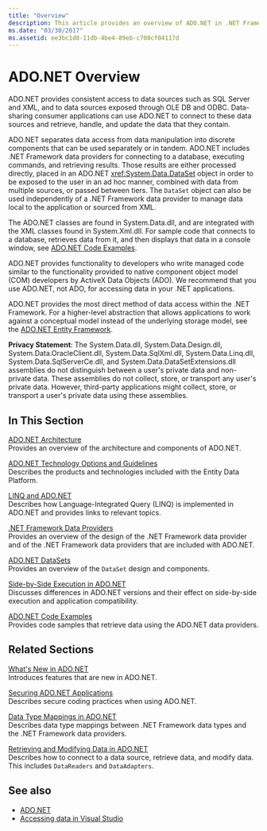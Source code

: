 ```yaml
---
title: "Overview"
description: This article provides an overview of ADO.NET in .NET Framework and resources for more detailed explanations and examples.
ms.date: "03/30/2017"
ms.assetid: ee3bc1d8-11db-4be4-89eb-c708cf04117d
---
```

# ADO.NET Overview
ADO.NET provides consistent access to data sources such as SQL Server and XML, and to data sources exposed through OLE DB and ODBC. Data-sharing consumer applications can use ADO.NET to connect to these data sources and retrieve, handle, and update the data that they contain.  
  
 ADO.NET separates data access from data manipulation into discrete components that can be used separately or in tandem. ADO.NET includes .NET Framework data providers for connecting to a database, executing commands, and retrieving results. Those results are either processed directly, placed in an ADO.NET <xref:System.Data.DataSet> object in order to be exposed to the user in an ad hoc manner, combined with data from multiple sources, or passed between tiers. The `DataSet` object can also be used independently of a .NET Framework data provider to manage data local to the application or sourced from XML.  
  
 The ADO.NET classes are found in System.Data.dll, and are integrated with the XML classes found in System.Xml.dll. For sample code that connects to a database, retrieves data from it, and then displays that data in a console window, see [ADO.NET Code Examples](ado-net-code-examples.md).  
  
 ADO.NET provides functionality to developers who write managed code similar to the functionality provided to native component object model (COM) developers by ActiveX Data Objects (ADO). We recommend that you use ADO.NET, not ADO, for accessing data in your .NET applications.  
  
 ADO.NET provides the most direct method of data access within the .NET Framework. For a higher-level abstraction that allows applications to work against a conceptual model instead of the underlying storage model, see the [ADO.NET Entity Framework](./ef/index.md).  
  
 **Privacy Statement**: The System.Data.dll, System.Data.Design.dll, System.Data.OracleClient.dll, System.Data.SqlXml.dll, System.Data.Linq.dll, System.Data.SqlServerCe.dll, and System.Data.DataSetExtensions.dll assemblies do not distinguish between a user's private data and non-private data.  These assemblies do not collect, store, or transport any user's private data. However, third-party applications might collect, store, or transport a user's private data using these assemblies.  
  
## In This Section  
 [ADO.NET Architecture](ado-net-architecture.md)  
 Provides an overview of the architecture and components of ADO.NET.  
  
 [ADO.NET Technology Options and Guidelines](ado-net-technology-options-and-guidelines.md)  
 Describes the products and technologies included with the Entity Data Platform.  
  
 [LINQ and ADO.NET](linq-and-ado-net.md)  
 Describes how Language-Integrated Query (LINQ) is implemented in ADO.NET and provides links to relevant topics.  
  
 [.NET Framework Data Providers](data-providers.md)  
 Provides an overview of the design of the .NET Framework data provider and of the .NET Framework data providers that are included with ADO.NET.  
  
 [ADO.NET DataSets](ado-net-datasets.md)  
 Provides an overview of the `DataSet` design and components.  
  
 [Side-by-Side Execution in ADO.NET](side-by-side-execution.md)  
 Discusses differences in ADO.NET versions and their effect on side-by-side execution and application compatibility.  
  
 [ADO.NET Code Examples](ado-net-code-examples.md)  
 Provides code samples that retrieve data using the ADO.NET data providers.  
  
## Related Sections  
 [What's New in ADO.NET](whats-new.md)  
 Introduces features that are new in ADO.NET.  
  
 [Securing ADO.NET Applications](securing-ado-net-applications.md)  
 Describes secure coding practices when using ADO.NET.  
  
 [Data Type Mappings in ADO.NET](data-type-mappings-in-ado-net.md)  
 Describes data type mappings between .NET Framework data types and the .NET Framework data providers.  
  
 [Retrieving and Modifying Data in ADO.NET](retrieving-and-modifying-data.md)  
 Describes how to connect to a data source, retrieve data, and modify data. This includes `DataReaders` and `DataAdapters`.  
  
## See also

- [ADO.NET](index.md)
- [Accessing data in Visual Studio](/visualstudio/data-tools/accessing-data-in-visual-studio)
